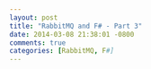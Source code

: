 ```yaml
---
layout: post
title: "RabbitMQ and F# - Part 3"
date: 2014-03-08 21:38:01 -0800
comments: true
categories: [RabbitMQ, F#]
---
```

